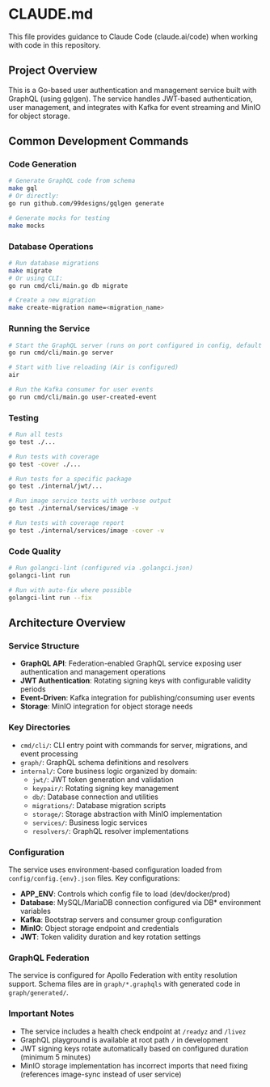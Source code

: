 # CLAUDE.md

This file provides guidance to Claude Code (claude.ai/code) when working with code in this repository.

## Project Overview

This is a Go-based user authentication and management service built with GraphQL (using gqlgen). The service handles JWT-based authentication, user management, and integrates with Kafka for event streaming and MinIO for object storage.

## Common Development Commands

### Code Generation
```bash
# Generate GraphQL code from schema
make gql
# Or directly:
go run github.com/99designs/gqlgen generate

# Generate mocks for testing
make mocks
```

### Database Operations
```bash
# Run database migrations
make migrate
# Or using CLI:
go run cmd/cli/main.go db migrate

# Create a new migration
make create-migration name=<migration_name>
```

### Running the Service
```bash
# Start the GraphQL server (runs on port configured in config, default 3002)
go run cmd/cli/main.go server

# Start with live reloading (Air is configured)
air

# Run the Kafka consumer for user events
go run cmd/cli/main.go user-created-event
```

### Testing
```bash
# Run all tests
go test ./...

# Run tests with coverage
go test -cover ./...

# Run tests for a specific package
go test ./internal/jwt/...

# Run image service tests with verbose output
go test ./internal/services/image -v

# Run tests with coverage report
go test ./internal/services/image -cover -v
```

### Code Quality
```bash
# Run golangci-lint (configured via .golangci.json)
golangci-lint run

# Run with auto-fix where possible
golangci-lint run --fix
```

## Architecture Overview

### Service Structure
- **GraphQL API**: Federation-enabled GraphQL service exposing user authentication and management operations
- **JWT Authentication**: Rotating signing keys with configurable validity periods
- **Event-Driven**: Kafka integration for publishing/consuming user events
- **Storage**: MinIO integration for object storage needs

### Key Directories
- `cmd/cli/`: CLI entry point with commands for server, migrations, and event processing
- `graph/`: GraphQL schema definitions and resolvers
- `internal/`: Core business logic organized by domain:
  - `jwt/`: JWT token generation and validation
  - `keypair/`: Rotating signing key management
  - `db/`: Database connection and utilities
  - `migrations/`: Database migration scripts
  - `storage/`: Storage abstraction with MinIO implementation
  - `services/`: Business logic services
  - `resolvers/`: GraphQL resolver implementations

### Configuration
The service uses environment-based configuration loaded from `config/config.{env}.json` files. Key configurations:
- **APP_ENV**: Controls which config file to load (dev/docker/prod)
- **Database**: MySQL/MariaDB connection configured via DB* environment variables
- **Kafka**: Bootstrap servers and consumer group configuration
- **MinIO**: Object storage endpoint and credentials
- **JWT**: Token validity duration and key rotation settings

### GraphQL Federation
The service is configured for Apollo Federation with entity resolution support. Schema files are in `graph/*.graphqls` with generated code in `graph/generated/`.

### Important Notes
- The service includes a health check endpoint at `/readyz` and `/livez`
- GraphQL playground is available at root path `/` in development
- JWT signing keys rotate automatically based on configured duration (minimum 5 minutes)
- MinIO storage implementation has incorrect imports that need fixing (references image-sync instead of user service)
